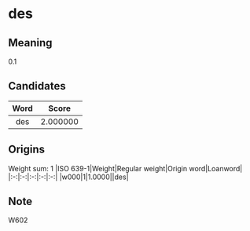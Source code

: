# des

## Meaning

0.1

## Candidates

|Word|Score|
|:-:|:-:|
|des|2.000000|

## Origins

Weight sum: 1
|ISO 639-1|Weight|Regular weight|Origin word|Loanword|
|:-:|:-:|:-:|:-:|:-:|
|w000|1|1.0000||des|

## Note

W602
